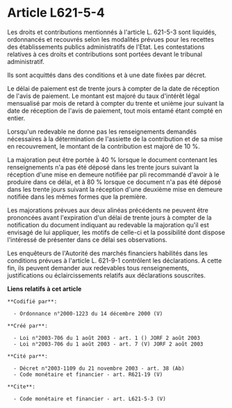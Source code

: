 # Article L621-5-4

Les droits et contributions mentionnés à l'article L. 621-5-3 sont liquidés, ordonnancés et recouvrés selon les modalités
prévues pour les recettes des établissements publics administratifs de l'Etat. Les contestations relatives à ces droits et
contributions sont portées devant le tribunal administratif. 

Ils sont acquittés dans des conditions et à une date fixées par décret. 

Le délai de paiement est de trente jours à compter de la date de réception de l'avis de paiement. Le montant est majoré du
taux d'intérêt légal mensualisé par mois de retard à compter du trente et unième jour suivant la date de réception de l'avis
de paiement, tout mois entamé étant compté en entier. 

Lorsqu'un redevable ne donne pas les renseignements demandés nécessaires à la détermination de l'assiette de la contribution
et de sa mise en recouvrement, le montant de la contribution est majoré de 10 %. 

La majoration peut être portée à 40 % lorsque le document contenant les renseignements n'a pas été déposé dans les trente
jours suivant la réception d'une mise en demeure notifiée par pli recommandé d'avoir à le produire dans ce délai, et à 80 %
lorsque ce document n'a pas été déposé dans les trente jours suivant la réception d'une deuxième mise en demeure notifiée
dans les mêmes formes que la première. 

Les majorations prévues aux deux alinéas précédents ne peuvent être prononcées avant l'expiration d'un délai de trente jours
à compter de la notification du document indiquant au redevable la majoration qu'il est envisagé de lui appliquer, les motifs
de celle-ci et la possibilité dont dispose l'intéressé de présenter dans ce délai ses observations. 

Les enquêteurs de l'Autorité des marchés financiers habilités dans les conditions prévues à l'article L. 621-9-1 contrôlent
les déclarations. A cette fin, ils peuvent demander aux redevables tous renseignements, justifications ou éclaircissements
relatifs aux déclarations souscrites.

**Liens relatifs à cet article**

	**Codifié par**:

	  - Ordonnance n°2000-1223 du 14 décembre 2000 (V)

	**Créé par**:

	  - Loi n°2003-706 du 1 août 2003 - art. 1 () JORF 2 août 2003
	  - Loi n°2003-706 du 1 août 2003 - art. 7 (V) JORF 2 août 2003

	**Cité par**:

	  - Décret n°2003-1109 du 21 novembre 2003 - art. 38 (Ab)
	  - Code monétaire et financier - art. R621-19 (V)

	**Cite**:

	  - Code monétaire et financier - art. L621-5-3 (V)
